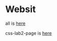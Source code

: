 # Websit
all is <a href="https://sam199971.github.io/Websit/home.html">here</a>

css-lab2-page is <a href="https://sam199971.github.io/Websit/css-lab2.html">here</a>

